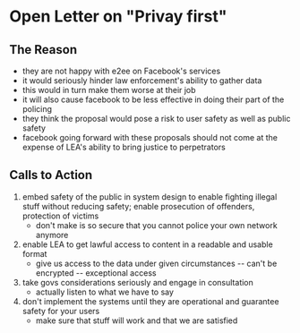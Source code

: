 # Open Letter on "Privay first"

## The Reason

- they are not happy with e2ee on Facebook's services
- it would seriously hinder law enforcement's ability to gather data
- this would in turn make them worse at their job
- it will also cause facebook to be less effective in doing their part of the
  policing
- they think the proposal would pose a risk to user safety as well as public
  safety
- facebook going forward with these proposals should not come at the expense of
  LEA's ability to bring justice to perpetrators

## Calls to Action

1. embed safety of the public in system design to enable fighting illegal stuff
   without reducing safety; enable prosecution of offenders, protection of
   victims
    - don't make is so secure that you cannot police your own network anymore
2. enable LEA to get lawful access to content in a readable and usable format
    - give us access to the data under given circumstances -- can't be
      encrypted -- exceptional access
3. take govs considerations seriously and engage in consultation
    - actually listen to what we have to say
4. don't implement the systems until they are operational and guarantee safety
   for your users
    - make sure that stuff will work and that we are satisfied
